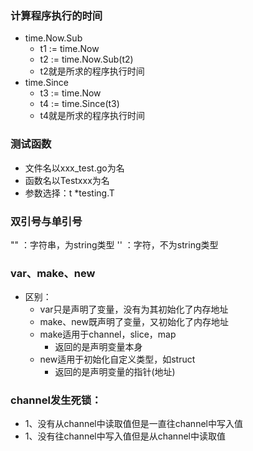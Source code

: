 ### 计算程序执行的时间
* time.Now.Sub
	* t1 := time.Now
	* t2 := time.Now.Sub(t2)
	* t2就是所求的程序执行时间
* time.Since
	* t3 := time.Now
	* t4 := time.Since(t3)
	* t4就是所求的程序执行时间

### 测试函数
* 文件名以xxx_test.go为名
* 函数名以Testxxx为名
* 参数选择：t *testing.T


### 双引号与单引号
"" ：字符串，为string类型
'' ：字符，不为string类型

### var、make、new
* 区别：
	* var只是声明了变量，没有为其初始化了内存地址
	* make、new既声明了变量，又初始化了内存地址
	* make适用于channel，slice，map
		* 返回的是声明变量本身
	* new适用于初始化自定义类型，如struct
		* 返回的是声明变量的指针(地址)

### channel发生死锁：
* 1、没有从channel中读取值但是一直往channel中写入值
* 1、没有往channel中写入值但是从channel中读取值